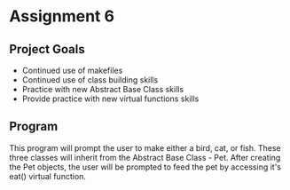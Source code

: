 # Assignment 6

## Project Goals
- Continued use of makefiles
- Continued use of class building skills
- Practice with new Abstract Base Class skills
- Provide practice with new virtual functions skills

## Program
This program will prompt the user to make either a bird, cat, or fish.
These three classes will inherit from the Abstract Base Class - Pet.
After creating the Pet objects, the user will be prompted to feed the pet
by accessing it's eat() virtual function.
